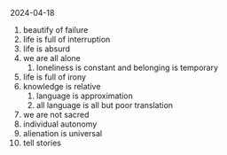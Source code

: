 2024-04-18
1. beautify of failure
2. life is full of interruption
3. life is absurd
4. we are all alone
	1. loneliness is constant and belonging is temporary
5. life is full of irony
6. knowledge is relative
	1. language is approximation
	2. all language is all but poor translation
7. we are not sacred
8. individual autonomy
9. alienation is universal
10. tell stories